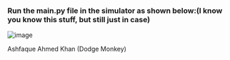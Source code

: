 ### Run the main.py file in the simulator as shown below:(I know you know this stuff, but still just in case)

![image](https://user-images.githubusercontent.com/42895491/109203617-62d29880-77ca-11eb-962c-a02f05ebed30.png)

Ashfaque Ahmed Khan (Dodge Monkey)
